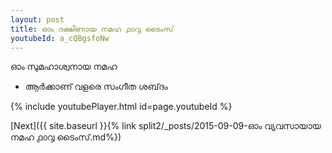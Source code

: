 ```yaml
---
layout: post
title: ഓം ദക്ഷിണായ നമഹ ൧൦൮ ടൈംസ്
youtubeId: a_cQBgsfoNw
---
```

 
 
 ഓം സുമഹാശ്വനായ നമഹ 
 
 -  ആർക്കാണ് വളരെ സംഗീത ശബ്‌ദം 
 
  
 
  
 
 
 
 
 
 


{% include youtubePlayer.html id=page.youtubeId %}
 
[Next]({{ site.baseurl }}{% link  split2/_posts/2015-09-09-ഓം വ്യവസായായ നമഹ ൧൦൮ ടൈംസ്.md%})
 
